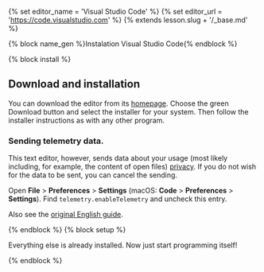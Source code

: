 {% set editor_name = 'Visual Studio Code' %} {% set editor_url = 'https://code.visualstudio.com' %} {% extends lesson.slug + '/_base.md' %}

{% block name_gen %}Instalation Visual Studio Code{% endblock %}

{% block install %}

## Download and installation

You can download the editor from its [homepage](https://code.visualstudio.com/). Choose the green Download button and select the installer for your system. Then follow the installer instructions as with any other program.

### Sending telemetry data.

This text editor, however, sends data about your usage (most likely including, for example, the content of open files) [privacy]. If you do not wish for the data to be sent, you can cancel the sending.

Open **File** > **Preferences** > **Settings** (macOS: **Code** > **Preferences** > **Settings**).
Find `telemetry.enableTelemetry` and uncheck this entry.

Also see the [original English guide](https://code.visualstudio.com/docs/supporting/faq#_how-to-disable-telemetry-reporting).

[privacy]: https://privacy.microsoft.com/en-us/privacystatement

{% endblock %}
{% block setup %}

Everything else is already installed. Now just start programming itself!

{% endblock %}
